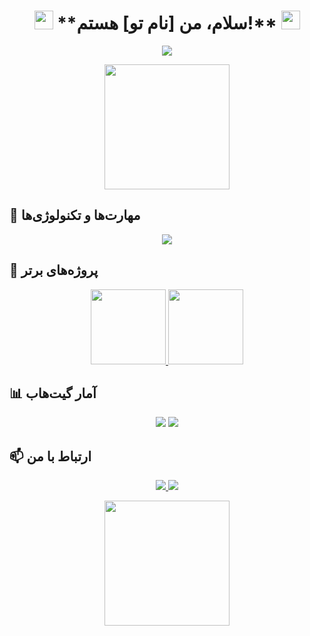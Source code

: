 <h1 align="center"> 
  <img src="https://media.giphy.com/media/v1.Y2lkPTc5MGI3NjExcDl0d3V3b2VqY3V5d2V6Y2N5ZzR5Y2V6Z2ZqZzZqZzZqZzZqZzZqZzZqZzZqZw==/giphy.gif" width="30px"> 
  **سلام، من [نام تو] هستم!** 
  <img src="https://media.giphy.com/media/Ln2dAW9oycjgmTpjX9/giphy.gif" width="30px"> 
</h1>

<p align="center">
  <img src="https://readme-typing-svg.demolab.com?font=Anime+Ace&size=25&duration=3000&pause=1000&color=FF7F50&center=true&vCenter=true&width=500&lines=عاشق+کدنویسی+☕;دنیا+رو+با+کد+تغییر+می‌دم+💻;گیک+انیمه‌ای+🍥;همیشه+یاد+می‌گیرم+🌱">
</p>

<div align="center">
  <img src="https://media.giphy.com/media/ZVik7pBtu9dNS/giphy.gif" width="200">
</div>

## 🚀 **مهارت‌ها و تکنولوژی‌ها**  
<div align="center">
  <img src="https://skillicons.dev/icons?i=python,javascript,react,nodejs,html,css,tailwind,git,docker&theme=dark&perline=5">
</div>

## 🌟 **پروژه‌های برتر**  
<p align="center">
  <a href="[لینک پروژه 1]">
    <img src="https://media.giphy.com/media/3o7TKsQ8gqVrXhq5Zm/giphy.gif" width="120">
  </a>
  <a href="[لینک پروژه 2]">
    <img src="https://media.giphy.com/media/3o7TKsQ8gqVrXhq5Zm/giphy.gif" width="120">
  </a>
</p>

## 📊 **آمار گیت‌هاب**  
<div align="center">
  <img src="https://github-readme-stats.vercel.app/api?username=[نام کاربری]&show_icons=true&theme=radical&hide_border=true">
  <img src="https://github-readme-streak-stats.herokuapp.com/?user=[نام کاربری]&theme=radical&hide_border=true">
</div>

## 📫 **ارتباط با من**  
<p align="center">
  <a href="[لینک تلگرام/دیسکورد]">
    <img src="https://img.shields.io/badge/-Telegram-2CA5E0?style=for-the-badge&logo=telegram&logoColor=white">
  </a>
  <a href="[لینک لینکدین]">
    <img src="https://img.shields.io/badge/-LinkedIn-0077B5?style=for-the-badge&logo=linkedin&logoColor=white">
  </a>
</p>

<div align="center">
  <img src="https://media.giphy.com/media/3oKIPEqDGUULpEU0aQ/giphy.gif" width="200">
</div>

<!--
**exxi3t/exxi3t** is a ✨ _special_ ✨ repository because its `README.md` (this file) appears on your GitHub profile.

Here are some ideas to get you started:

- 🔭 I’m currently working on ...
- 🌱 I’m currently learning ...
- 👯 I’m looking to collaborate on ...
- 🤔 I’m looking for help with ...
- 💬 Ask me about ...
- 📫 How to reach me: ...
- 😄 Pronouns: ...
- ⚡ Fun fact: ...
-->
